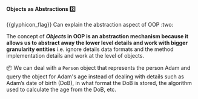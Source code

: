 <div id="title">

#### Objects as Abstractions :two:

</div>
<span id="outcomes">{{glyphicon_flag}} Can explain the abstraction aspect of OOP :two:</span>

<div id="body">

The concept of **_Objects_ in OOP is an abstraction mechanism because it allows us to abstract away the lower level details and work with bigger granularity entities** i.e. ignore details data formats and the method implementation details and work at the level of objects.

<tip-box>

:package: We can deal with a `Person` object that represents the person Adam and query the object for Adam's age instead of dealing with details such as Adam’s date of birth (DoB), in what format the DoB is stored, the algorithm used to calculate the age from the DoB, etc.

</tip-box>

</div>

<div id="extras">
</div>